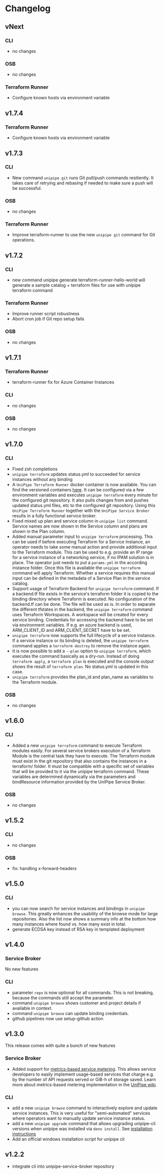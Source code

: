 # Changelog

## vNext

### CLI
- no changes

### OSB
- no changes

### Terraform Runner
- Configure known hosts via environment variable

## v1.7.4

### Terraform Runner
- Configure known hosts via environment variable

## v1.7.3

### CLI
- New command `unipipe git` runs Git pull/push commands resiliently. It takes care of retrying and rebasing if needed to make sure a push will be successful.

### OSB
- no changes

### Terraform Runner
- Improve terraform-runner to use the new `unipipe git` command for Git operations.

## v1.7.2

### CLI
- new command unipipe generate terraform-runner-hello-world will generate a sample catalog + terraform files for use with unipipe terraform command

### Terraform Runner
- Improve runner script robustness
- Abort cron job if Git repo setup fails

### OSB
- no changes

## v1.7.1

### Terraform Runner
- terraform-runner fix for Azure Container Instances

### CLI
- no changes

### OSB
- no changes

## v1.7.0
### CLI

- Fixed zsh completions
- `unipipe terraform` updates status.yml to succeeded for service instances without any binding
- A `UniPipe Terraform Runner` docker container is now available. You can find the versioned containers 
[here](https://github.com/meshcloud/unipipe-service-broker/pkgs/container/unipipe-terraform-runner).
It can be configured via a few environment variables and executes `unipipe terraform` every minute 
for the configured git repository. It also pulls changes from and pushes updated status.yml files, 
etc to the configured git repository. Using this `UniPipe Terraform Runner` together with the
`UniPipe Service Broker` results in a fully functional service broker.
- Fixed mixed up plan and service column in `unipipe list` command. Service names are now shown 
in the Service column and plans are shown in the Plan column.
- Added manual parameter input to `unipipe terraform` processing. This can be used if before executing
Terraform for a Service Instance, an operator needs to take some manual action and provide additional 
input to the Terraform module. This can be used to e.g. provide an IP range for a service instance of a 
networking service, if no IPAM solution is in place. The operator just needs to put a `params.yml` in
the according instance folder. Once this file is available the `unipipe terraform` command will apply Terraform.
Whether a service requires this manual input can be defined in the metadata of a Service Plan in the service catalog.
- Support usage of Terraform Backend for `unipipe terraform` command. If a backend.tf file exists in the service's
terraform folder it is copied to the binding directory where Terraform is executed. No configuration of
the backend.tf can be done. The file will be used as is. In order to separate the different tfstates in the backend,
the `unipipe terraform` command uses Terraform Workspaces. A workspace will be created for every service binding.
Credentials for accessing the backend have to be set via environment variables. If e.g. an azure backend is used,
ARM_CLIENT_ID and ARM_CLIENT_SECRET have to be set.
- `unipipe terraform` now supports the full lifecycle of a service instance. If a service instance or its binding is
deleted, the `unipipe terraform` command applies a `terraform destroy` to remove the instance again.
- It is now possible to add a `--plan` option to `unipipe terraform`, which executes the command basically as a dry-run.
Instead of doing `terraform apply`, a `terraform plan` is executed and the console output shows the result of `terraform plan`.
No status.yml is updated in this case.
- `unipipe terraform` provides the plan_id and plan_name as variables to the Terraform module.

### OSB
- no changes

## v1.6.0
### CLI

- Added a new `unipipe terraform` command to execute Terraform modules easily. For several service brokers execution 
of a Terraform Module is the central task they have to execute. The Terraform module must exist in the git repository
that also contains the instances in a terraform/<serviceId> folder. It must be compatible with a specific set of variables 
that will be provided to it via the unipipe terraform command. These variables are determined dynamically via the parameters
and bindResource information provided by the UniPipe Service Broker.

### OSB
- no changes

## v1.5.2
### CLI
- no changes

### OSB
- fix: handling x-forward-headers

## v1.5.0

### CLI

- you can now search for service instances and bindings in `unipipe browse`. This greatly enhances the usability of
  the browse mode for large repositories. Also the list now shows a summary info at the bottom how many instances
  where found vs. how many exist in total.
- generate ECDSA key instead of RSA key in templated deployment 

## v1.4.0

### Service Broker

No new features

### CLI

- parameter `repo` is now optional for all commands. This is not breaking, because the commands still accept the parameter.
- command `unipipe browse` shows customer and project details if available in context.
- command `unipipe browse` can update binding credentials.
- github pipelines now use setup-github action

## v1.3.0

This release comes with quite a bunch of new features

### Service Broker

- Added support for [metrics-based service metering](https://docs.meshcloud.io/docs/meshstack.meshmarketplace.metrics-metering.html).
  This allows service developers to easily implement usage-based services that charge e.g. by the number of API requests
  served or GiB-h of storage saved. Learn more about metrics-based metering implementation in the [UniPipe wiki](https://github.com/meshcloud/unipipe-service-broker/wiki/Reference#metrics-reference).

### CLI

- add a new `unipipe browse` command to interactively explore and update service instances. This is very useful for "semi-automated" services where operators want to manually update service instance status.
- add a new `unipipe upgrade` command that allows upgrading unipipe-cli versions when unipipe was installed via `deno install`. See [installation instructions](https://github.com/meshcloud/unipipe-service-broker/wiki/How-To-Guides#deno-install)
- Add an official windows installation script for unipipe cli
  
## v1.2.2

- integrate cli into unipipe-service-broker repository
